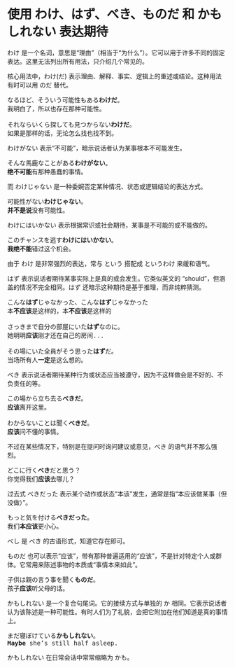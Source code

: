 # 使用 わけ、はず、べき、ものだ 和 かもしれない 表达期待

わけ 是一个名词，意思是“理由”（相当于“为什么”）。它可以用于许多不同的固定表达。这里无法列出所有用法，只介绍几个常见的。

核心用法中，わけ(だ) 表示理由、解释、事实、逻辑上的重述或结论。这种用法有时可以用 のだ 替代。

<pre>
なるほど、そういう可能性もある<b>わけだ</b>。
我明白了，所以也存在那种可能性。

それならいくら探しても見つからない<b>わけだ</b>。
如果是那样的话，无论怎么找也找不到。
</pre>

わけがない 表示“不可能”，暗示说话者认为某事根本不可能发生。

<pre>
そんな馬鹿なことがある<b>わけがない</b>。
<b>绝不可能</b>有那种愚蠢的事情。
</pre>

而 わけじゃない 是一种委婉否定某种情况、状态或逻辑结论的表达方式。

<pre>
可能性がない<b>わけじゃない</b>。
<b>并不是说</b>没有可能性。
</pre>

わけにはいかない 表示根据常识或社会期待，某事是不可能的或不能做的。

<pre>
このチャンスを逃す<b>わけにはいかない</b>。
<b>我绝不能</b>错过这个机会。
</pre>

由于 わけ 是非常强烈的表达，常与 という 搭配成 というわけ 来缓和语气。

はず 表示说话者期待某事实际上是真的或会发生。它类似英文的 “should”，但涵盖的情况不完全相同。はず 还暗示这种期待是基于推理，而非纯粹猜测。

<pre>
こんな<b>はず</b>じゃなかった、こんな<b>はず</b>じゃなかった
本<b>不应该</b>是这样的，本<b>不应该</b>是这样的

さっきまで自分の部屋にいた<b>はず</b>なのに。
她明明<b>应该</b>刚才还在自己的房间...

その場にいた全員がそう思った<b>はず</b>だ。
当场所有人<b>一定</b>是这么想的。
</pre>

べき 表示说话者期待某种行为或状态应当被遵守，因为不这样做会是不好的、不负责任的等。

<pre>
この場から立ち去る<b>べきだ</b>。
<b>应该</b>离开这里。

わからないことは聞く<b>べきだ</b>。
<b>应该</b>问不懂的事情。
</pre>

不过在某些情况下，特别是在提问时询问建议或意见，べき 的语气并不那么强烈。

<pre>
どこに行く<b>べき</b>だと思う？
你觉得我们<b>应该</b>去哪儿？
</pre>

过去式 べきだった 表示某个动作或状态“本该”发生，通常是指“本应该做某事（但没做）”。

<pre>
もっと気を付ける<b>べきだった</b>。
我们<b>本应该</b>更小心。
</pre>

べし 是 べき 的古语形式，知道它存在即可。

ものだ 也可以表示“应该”，带有那种普遍适用的“应该”，不是针对特定个人或群体。它常用来陈述事物的本质或“事情本来如此”。

<pre>
子供は親の言う事を聞く<b>ものだ</b>。
孩子<b>应该</b>听父母的话。
</pre>

かもしれない 是一个复合句尾词。它的接续方式与单独的 か 相同。它表示说话者认为该陈述是一种可能性。有时人们为了礼貌，会把它附加在他们知道是真的事情上。

<pre>
まだ寝ぼけている<b>かもしれない</b>。
<b>Maybe</b> she’s still half asleep.
</pre>

かもしれない 在日常会话中常常缩略为 かも。